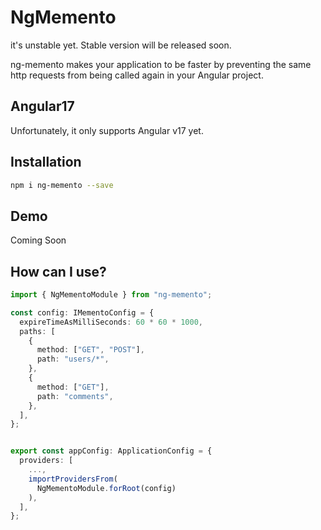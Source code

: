 # NgMemento

it's unstable yet. Stable version will be released soon.

ng-memento makes your application to be faster by preventing the same http requests from being called again in your Angular project.

## Angular17

Unfortunately, it only supports Angular v17 yet.

## Installation

```bash
npm i ng-memento --save
```

## Demo

Coming Soon

## How can I use?

```typescript
import { NgMementoModule } from "ng-memento";

const config: IMementoConfig = {
  expireTimeAsMilliSeconds: 60 * 60 * 1000,
  paths: [
    {
      method: ["GET", "POST"],
      path: "users/*",
    },
    {
      method: ["GET"],
      path: "comments",
    },
  ],
};


export const appConfig: ApplicationConfig = {
  providers: [
    ...,
    importProvidersFrom(
      NgMementoModule.forRoot(config)
    ),
  ],
};
```
